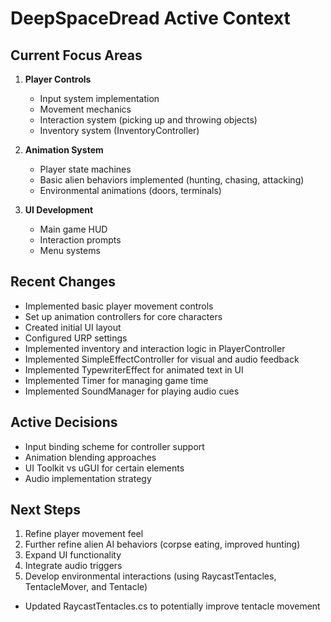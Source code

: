 # DeepSpaceDread Active Context

## Current Focus Areas
1. **Player Controls**
   - Input system implementation
   - Movement mechanics
   - Interaction system (picking up and throwing objects)
   - Inventory system (InventoryController)

2. **Animation System**
   - Player state machines
   - Basic alien behaviors implemented (hunting, chasing, attacking)
   - Environmental animations (doors, terminals)

3. **UI Development**
   - Main game HUD
   - Interaction prompts
   - Menu systems

## Recent Changes
- Implemented basic player movement controls
- Set up animation controllers for core characters
- Created initial UI layout
- Configured URP settings
- Implemented inventory and interaction logic in PlayerController
- Implemented SimpleEffectController for visual and audio feedback
- Implemented TypewriterEffect for animated text in UI
- Implemented Timer for managing game time
- Implemented SoundManager for playing audio cues

## Active Decisions
- Input binding scheme for controller support
- Animation blending approaches
- UI Toolkit vs uGUI for certain elements
- Audio implementation strategy

## Next Steps
1. Refine player movement feel
2. Further refine alien AI behaviors (corpse eating, improved hunting)
3. Expand UI functionality
4. Integrate audio triggers
5. Develop environmental interactions (using RaycastTentacles, TentacleMover, and Tentacle)
- Updated RaycastTentacles.cs to potentially improve tentacle movement
